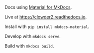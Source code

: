 Docs using [Material for MkDocs](https://squidfunk.github.io/mkdocs-material/).

Live at https://clowder2.readthedocs.io.

Install with ```pip install mkdocs-material```.

Develop with ```mkdocs serve```.

Build with ```mkdocs build```.

